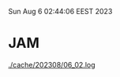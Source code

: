 Sun Aug  6 02:44:06 EEST 2023
# JAM
<a href='./cache/202308/06_02.log'>./cache/202308/06_02.log</a>
